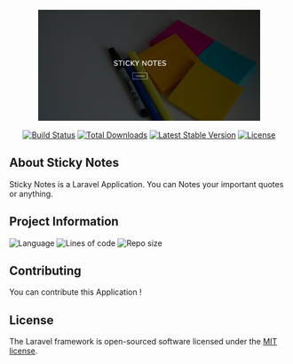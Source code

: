 <p align="center"><a href="https://laravel.com" target="_blank"><img src="public/img/thumbnail.png" width="400"></a></p>

<p align="center">
<a href="https://travis-ci.org/laravel/framework"><img src="https://travis-ci.org/laravel/framework.svg" alt="Build Status"></a>
<a href="https://packagist.org/packages/laravel/framework"><img src="https://img.shields.io/packagist/dt/laravel/framework" alt="Total Downloads"></a>
<a href="https://packagist.org/packages/laravel/framework"><img src="https://img.shields.io/packagist/v/laravel/framework" alt="Latest Stable Version"></a>
<a href="https://packagist.org/packages/laravel/framework"><img src="https://img.shields.io/packagist/l/laravel/framework" alt="License"></a>
</p>

## About Sticky Notes

Sticky Notes is a Laravel Application. You can Notes your important quotes or anything.

## Project Information
![Language](https://img.shields.io/github/languages/count/Sujon-Ahmed/laravel-sticky-notes?style=flat-square)
![Lines of code](https://img.shields.io/tokei/lines/github/Sujon-Ahmed/laravel-sticky-notes?label=total%20lines%20of%20code&style=flat-square)
![Repo size](https://img.shields.io/github/repo-size/Sujon-Ahmed/laravel-sticky-notes?style=flat-square)

## Contributing

You can contribute this Application !

## License

The Laravel framework is open-sourced software licensed under the [MIT license](https://opensource.org/licenses/MIT).
